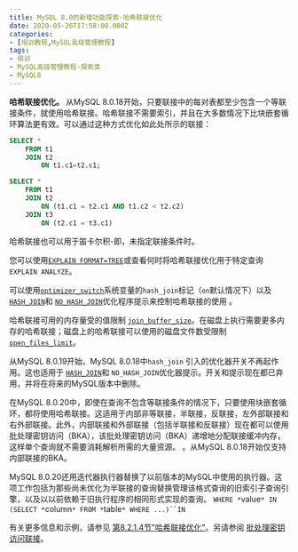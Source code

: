 ```yaml
---
title: MySQL 8.0的新增功能探索-哈希联接优化
date: 2020-05-26T17:58:00.000Z
categories:
- [培训教程,MySQL高级管理教程]
tags:
- 培训
- MySQL高级管理教程-探索类
- MySQL8
---
```


**哈希联接优化。** 从MySQL 8.0.18开始，只要联接中的每对表都至少包含一个等联接条件，就使用哈希联接。哈希联接不需要索引，并且在大多数情况下比块嵌套循环算法更有效。可以通过这种方式优化如此处所示的联接：

```sql
SELECT *
    FROM t1
    JOIN t2
        ON t1.c1=t2.c1;

SELECT *
    FROM t1
    JOIN t2
        ON (t1.c1 = t2.c1 AND t1.c2 < t2.c2)
    JOIN t3
        ON (t2.c1 = t3.c1)
```

哈希联接也可以用于笛卡尔积-即，未指定联接条件时。

您可以使用[`EXPLAIN FORMAT=TREE`](https://dev.mysql.com/doc/refman/8.0/en/explain.html)或查看何时将哈希联接优化用于特定查询 `EXPLAIN ANALYZE`。

可以使用[`optimizer_switch`](https://dev.mysql.com/doc/refman/8.0/en/server-system-variables.html#sysvar_optimizer_switch)系统变量的`hash_join`标记（`on`默认情况下）以及 [`HASH_JOIN`](https://dev.mysql.com/doc/refman/8.0/en/optimizer-hints.html#optimizer-hints-table-level)和 [`NO_HASH_JOIN`](https://dev.mysql.com/doc/refman/8.0/en/optimizer-hints.html#optimizer-hints-table-level)优化程序提示来控制哈希联接的使用 。

哈希联接可用的内存量受的值限制 [`join_buffer_size`](https://dev.mysql.com/doc/refman/8.0/en/server-system-variables.html#sysvar_join_buffer_size)。在磁盘上执行需要更多内存的哈希联接；磁盘上的哈希联接可以使用的磁盘文件数受限制 [`open_files_limit`](https://dev.mysql.com/doc/refman/8.0/en/server-system-variables.html#sysvar_open_files_limit)。

从MySQL 8.0.19开始，MySQL 8.0.18中`hash_join` 引入的优化器开关不再起作用。这也适用于 [`HASH_JOIN`](https://dev.mysql.com/doc/refman/8.0/en/optimizer-hints.html#optimizer-hints-table-level)和 `NO_HASH_JOIN`优化器提示。开关和提示现在都已弃用，并将在将来的MySQL版本中删除。

在MySQL 8.0.20中，即使在查询不包含等联接条件的情况下，只要使用块嵌套循环，都将使用哈希联接。这适用于内部非等联接，半联接，反联接，左外部联接和右外部联接。此外，内部联接和外部联接（包括半联接和反联接）现在都可以使用批处理密钥访问（BKA），该批处理密钥访问（BKA）递增地分配联接缓冲内存，这样单个查询就不需要消耗解析所需的大量资源。 。从MySQL 8.0.18开始仅支持内部联接的BKA。

MySQL 8.0.20还用迭代器执行器替换了以前版本的MySQL中使用的执行器。这项工作包括为那些尚未优化为半联接的查询替换管理该格式查询的旧索引子查询引擎，以及以以前依赖于旧执行程序的相同形式实现的查询。 `WHERE *`value`* IN (SELECT *`column`* FROM *`table`* WHERE ...)``IN`

有关更多信息和示例，请参见 [第8.2.1.4节"哈希联接优化"](https://dev.mysql.com/doc/refman/8.0/en/hash-joins.html)。另请参阅 [批处理密钥访问联接](https://dev.mysql.com/doc/refman/8.0/en/bnl-bka-optimization.html#bka-optimization)。
